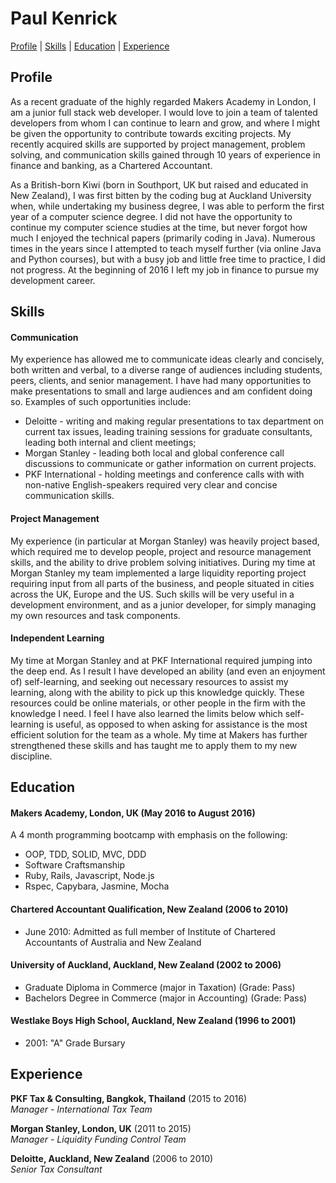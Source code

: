 # Paul Kenrick

[Profile](#profile) | [Skills](#skills) | [Education](#education) | [Experience](#experience)

## Profile

As a recent graduate of the highly regarded Makers Academy in London, I am a junior full stack web developer.  I would love to join a team of talented developers from whom I can continue to learn and grow, and where I might be given the opportunity to contribute towards exciting projects.  My recently acquired skills are supported by project management, problem solving, and communication skills gained through 10 years of experience in finance and banking, as a Chartered Accountant.

As a British-born Kiwi (born in Southport, UK but raised and educated in New Zealand), I was first bitten by the coding bug at Auckland University when, while undertaking my business degree, I was able to perform the first year of a computer science degree.  I did not have the opportunity to continue my computer science studies at the time, but never forgot how much I enjoyed the technical papers (primarily coding in Java).  Numerous times in the years since I attempted to teach myself further (via online Java and Python courses), but with a busy job and little free time to practice, I did not progress.  At the beginning of 2016 I left my job in finance to pursue my development career.

## Skills

#### Communication

My experience has allowed me to communicate ideas clearly and concisely, both written and verbal, to a diverse range of audiences including students, peers, clients, and senior management.  I have had many opportunities to make presentations to small and large audiences and am confident doing so.  Examples of such opportunities include:

- Deloitte - writing and making regular presentations to tax department on current tax issues, leading training sessions for graduate consultants, leading both internal and client meetings;
- Morgan Stanley - leading both local and global conference call discussions to communicate or gather information on current projects.
- PKF International - holding meetings and conference calls with with non-native English-speakers required very clear and concise communication skills.

#### Project Management

My experience (in particular at Morgan Stanley) was heavily project based, which required me to develop people, project and resource management skills, and the ability to drive problem solving initiatives.  During my time at Morgan Stanley my team implemented a large liquidity reporting project requiring input from all parts of the business, and people situated in cities across the UK, Europe and the US.  Such skills will be very useful in a development environment, and as a junior developer, for simply managing my own resources and task components.

#### Independent Learning

My time at Morgan Stanley and at PKF International required jumping into the deep end.  As I result I have developed an ability (and even an enjoyment of) self-learning, and seeking out necessary resources to assist my learning, along with the ability to pick up this knowledge quickly. These resources could be online materials, or other people in the firm with the knowledge I need.  I feel I have also learned the limits below which self-learning is useful, as opposed to when asking for assistance is the most efficient solution for the team as a whole.  My time at Makers has further strengthened these skills and has taught me to apply them to my new discipline.

## Education

#### Makers Academy, London, UK (May 2016 to August 2016)
A 4 month programming bootcamp with emphasis on the following:

- OOP, TDD, SOLID, MVC, DDD
- Software Craftsmanship
- Ruby, Rails, Javascript, Node.js
- Rspec, Capybara, Jasmine, Mocha

#### Chartered Accountant Qualification, New Zealand (2006 to 2010)

- June 2010: Admitted as full member of Institute of Chartered Accountants of Australia and New Zealand

#### University of Auckland, Auckland, New Zealand (2002 to 2006)

- Graduate Diploma in Commerce (major in Taxation) (Grade: Pass)
- Bachelors Degree in Commerce (major in Accounting) (Grade: Pass)

#### Westlake Boys High School, Auckland, New Zealand (1996 to 2001)

- 2001: "A" Grade Bursary

## Experience

**PKF Tax & Consulting, Bangkok, Thailand** (2015 to 2016)    
*Manager - International Tax Team*  

**Morgan Stanley, London, UK** (2011 to 2015)    
*Manager - Liquidity Funding Control Team*  

**Deloitte, Auckland, New Zealand** (2006 to 2010)   
*Senior Tax Consultant*  
